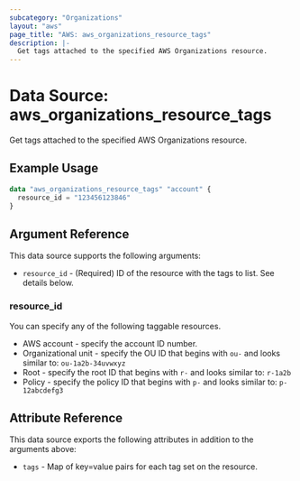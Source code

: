```yaml
---
subcategory: "Organizations"
layout: "aws"
page_title: "AWS: aws_organizations_resource_tags"
description: |-
  Get tags attached to the specified AWS Organizations resource.
---
```


# Data Source: aws_organizations_resource_tags

Get tags attached to the specified AWS Organizations resource.

## Example Usage

```terraform
data "aws_organizations_resource_tags" "account" {
  resource_id = "123456123846"
}
```

## Argument Reference

This data source supports the following arguments:

* `resource_id` - (Required) ID of the resource with the tags to list. See details below.

### resource_id

You can specify any of the following taggable resources.

* AWS account - specify the account ID number.
* Organizational unit - specify the OU ID that begins with `ou-` and looks similar to: `ou-1a2b-34uvwxyz`
* Root - specify the root ID that begins with `r-` and looks similar to: `r-1a2b`
* Policy - specify the policy ID that begins with `p-` and looks similar to: `p-12abcdefg3`

## Attribute Reference

This data source exports the following attributes in addition to the arguments above:

* `tags` - Map of key=value pairs for each tag set on the resource.
